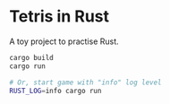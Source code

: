 # Tetris in Rust

A toy project to practise Rust.

```bash
cargo build
cargo run

# Or, start game with "info" log level
RUST_LOG=info cargo run
```
